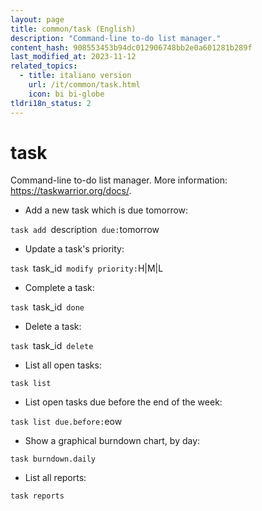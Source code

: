 ```yaml
---
layout: page
title: common/task (English)
description: "Command-line to-do list manager."
content_hash: 908553453b94dc012906748bb2e0a601281b289f
last_modified_at: 2023-11-12
related_topics:
  - title: italiano version
    url: /it/common/task.html
    icon: bi bi-globe
tldri18n_status: 2
---
```

# task

Command-line to-do list manager.
More information: <https://taskwarrior.org/docs/>.

- Add a new task which is due tomorrow:

`task add `<span class="tldr-var badge badge-pill bg-dark-lm bg-white-dm text-white-lm text-dark-dm font-weight-bold">description</span>` due:`<span class="tldr-var badge badge-pill bg-dark-lm bg-white-dm text-white-lm text-dark-dm font-weight-bold">tomorrow</span>

- Update a task's priority:

`task `<span class="tldr-var badge badge-pill bg-dark-lm bg-white-dm text-white-lm text-dark-dm font-weight-bold">task_id</span>` modify priority:`<span class="tldr-var badge badge-pill bg-dark-lm bg-white-dm text-white-lm text-dark-dm font-weight-bold">H|M|L</span>

- Complete a task:

`task `<span class="tldr-var badge badge-pill bg-dark-lm bg-white-dm text-white-lm text-dark-dm font-weight-bold">task_id</span>` done`

- Delete a task:

`task `<span class="tldr-var badge badge-pill bg-dark-lm bg-white-dm text-white-lm text-dark-dm font-weight-bold">task_id</span>` delete`

- List all open tasks:

`task list`

- List open tasks due before the end of the week:

`task list due.before:`<span class="tldr-var badge badge-pill bg-dark-lm bg-white-dm text-white-lm text-dark-dm font-weight-bold">eow</span>

- Show a graphical burndown chart, by day:

`task burndown.daily`

- List all reports:

`task reports`
